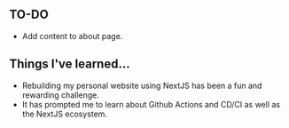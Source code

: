 ## TO-DO

- Add content to about page.

## Things I've learned...

- Rebuilding my personal website using NextJS has been a fun and rewarding challenge.
- It has prompted me to learn about Github Actions and CD/CI as well as the NextJS ecosystem.

